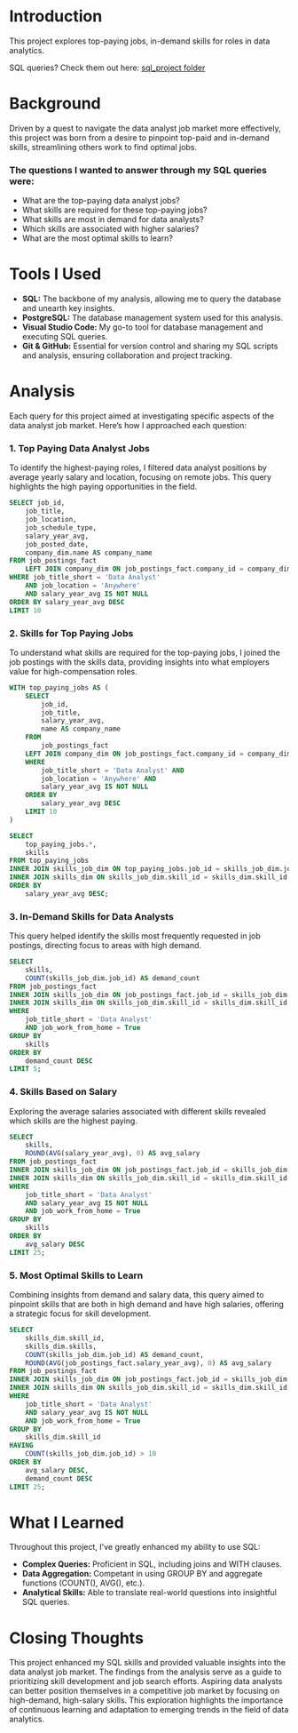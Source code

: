 # Introduction
This project explores top-paying jobs, in-demand skills for roles in data analytics.

SQL queries? Check them out here: [sql_project folder](https://github.com/nishi-uthappa/Sql_Project_Data_Analysis/tree/main/sql_project)  

# Background  
Driven by a quest to navigate the data analyst job market more effectively, this project was born from a desire to pinpoint top-paid and in-demand skills, streamlining others work to find optimal jobs.

### The questions I wanted to answer through my SQL queries were:  

- What are the top-paying data analyst jobs?
- What skills are required for these top-paying jobs?
- What skills are most in demand for data analysts?
- Which skills are associated with higher salaries?
- What are the most optimal skills to learn?
  
# Tools I Used  

- **SQL:** The backbone of my analysis, allowing me to query the database and unearth key insights.  
- **PostgreSQL:** The database management system used for this analysis.  
- **Visual Studio Code:** My go-to tool for database management and executing SQL queries.  
- **Git & GitHub:** Essential for version control and sharing my SQL scripts and analysis, ensuring collaboration and project tracking. 

# Analysis  

Each query for this project aimed at investigating specific aspects of the data analyst job market. Here’s how I approached each question:

### 1. Top Paying Data Analyst Jobs   
To identify the highest-paying roles, I filtered data analyst positions by average yearly salary and location, focusing on remote jobs. This query highlights the high paying opportunities in the field.  


```sql
SELECT job_id,
    job_title,
    job_location,
    job_schedule_type,
    salary_year_avg,
    job_posted_date,
    company_dim.name AS company_name
FROM job_postings_fact
    LEFT JOIN company_dim ON job_postings_fact.company_id = company_dim.company_id
WHERE job_title_short = 'Data Analyst'
    AND job_location = 'Anywhere'
    AND salary_year_avg IS NOT NULL
ORDER BY salary_year_avg DESC
LIMIT 10
```

### 2. Skills for Top Paying Jobs  
To understand what skills are required for the top-paying jobs, I joined the job postings with the skills data, providing insights into what employers value for high-compensation roles.


```sql
WITH top_paying_jobs AS (
    SELECT	
        job_id,
        job_title,
        salary_year_avg,
        name AS company_name
    FROM
        job_postings_fact
    LEFT JOIN company_dim ON job_postings_fact.company_id = company_dim.company_id
    WHERE
        job_title_short = 'Data Analyst' AND 
        job_location = 'Anywhere' AND 
        salary_year_avg IS NOT NULL
    ORDER BY
        salary_year_avg DESC
    LIMIT 10
)

SELECT 
    top_paying_jobs.*,
    skills
FROM top_paying_jobs
INNER JOIN skills_job_dim ON top_paying_jobs.job_id = skills_job_dim.job_id
INNER JOIN skills_dim ON skills_job_dim.skill_id = skills_dim.skill_id
ORDER BY
    salary_year_avg DESC;
```

### 3. In-Demand Skills for Data Analysts  
This query helped identify the skills most frequently requested in job postings, directing focus to areas with high demand.


```sql
SELECT 
    skills,
    COUNT(skills_job_dim.job_id) AS demand_count
FROM job_postings_fact
INNER JOIN skills_job_dim ON job_postings_fact.job_id = skills_job_dim.job_id
INNER JOIN skills_dim ON skills_job_dim.skill_id = skills_dim.skill_id
WHERE
    job_title_short = 'Data Analyst' 
    AND job_work_from_home = True 
GROUP BY
    skills
ORDER BY
    demand_count DESC
LIMIT 5;
```

### 4. Skills Based on Salary  
Exploring the average salaries associated with different skills revealed which skills are the highest paying.


```sql
SELECT 
    skills,
    ROUND(AVG(salary_year_avg), 0) AS avg_salary
FROM job_postings_fact
INNER JOIN skills_job_dim ON job_postings_fact.job_id = skills_job_dim.job_id
INNER JOIN skills_dim ON skills_job_dim.skill_id = skills_dim.skill_id
WHERE
    job_title_short = 'Data Analyst'
    AND salary_year_avg IS NOT NULL
    AND job_work_from_home = True 
GROUP BY
    skills
ORDER BY
    avg_salary DESC
LIMIT 25;
```

### 5. Most Optimal Skills to Learn  
Combining insights from demand and salary data, this query aimed to pinpoint skills that are both in high demand and have high salaries, offering a strategic focus for skill development.


```sql
SELECT 
    skills_dim.skill_id,
    skills_dim.skills,
    COUNT(skills_job_dim.job_id) AS demand_count,
    ROUND(AVG(job_postings_fact.salary_year_avg), 0) AS avg_salary
FROM job_postings_fact
INNER JOIN skills_job_dim ON job_postings_fact.job_id = skills_job_dim.job_id
INNER JOIN skills_dim ON skills_job_dim.skill_id = skills_dim.skill_id
WHERE
    job_title_short = 'Data Analyst'
    AND salary_year_avg IS NOT NULL
    AND job_work_from_home = True 
GROUP BY
    skills_dim.skill_id
HAVING
    COUNT(skills_job_dim.job_id) > 10
ORDER BY
    avg_salary DESC,
    demand_count DESC
LIMIT 25;
```
# What I Learned
Throughout this project, I've greatly enhanced my ability to use SQL:

* **Complex Queries:** Proficient in SQL, including joins and WITH clauses.
* **Data Aggregation:** Competant in using GROUP BY and aggregate functions (COUNT(), AVG(), etc.).
* **Analytical Skills:** Able to translate real-world questions into insightful SQL queries.

# Closing Thoughts  
This project enhanced my SQL skills and provided valuable insights into the data analyst job market. The findings from the analysis serve as a guide to prioritizing skill development and job search efforts. Aspiring data analysts can better position themselves in a competitive job market by focusing on high-demand, high-salary skills. This exploration highlights the importance of continuous learning and adaptation to emerging trends in the field of data analytics.


